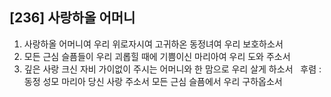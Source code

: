 ## [236] 사랑하올 어머니

1) 사랑하올 어머니여 우리 위로자시여 고귀하온 동정녀여 우리 보호하소서  
2) 모든 근심 슬픔들이 우리 괴롭힐 때에 기쁨이신 마리아여 우리 도와 주소서  
3) 깊은 사랑 크신 자비 가이없이 주시는 어머니와 한 맘으로 우리 살게 하소서  
후렴 : 동정 성모 마리아 당신 사랑 주소서 모든 근심 슬픔에서 우리 구하옵소서
